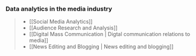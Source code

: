 ### Data analytics in the media industry
>- [[Social Media Analytics]]
>- [[Audience Research and Analysis]]
>- [[Digital Mass Communication | Digtal communication relations to media]]
>- [[News Editing and Blogging | News editing and blogging]]